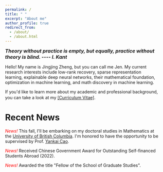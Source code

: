 ```yaml
---
permalink: /
title: " "
excerpt: "About me"
author_profile: true
redirect_from: 
  - /about/
  - /about.html
---
```

*<strong><font size=3>  Theory without practice is empty, but equally, practice without theory is blind.  ---- I. Kant </font></strong>*

Hello! My name is Jingjing Zheng, but you can call me Jen. My current research interests include low-rank recovery, sparse representation learning, explainable deep neural networks, their mathematical foundation, optimization in machine learning, and math discovery in machine learning. 


If you'd like to learn more about my academic and professional background, you can take a look at my [[Curriculum Vitae]](https://github.com/jzheng20/jzheng20.github.io/tree/master/files/CV-JingjingZheng.pdf).　


Recent News
===========================
*<font color=red> News! </font>* This fall, I'll be embarking on my doctoral studies in Mathematics at the [University of British Columbia](https://www.ubc.ca/). I'm honored to have the opportunity to be supervised by Prof. [Yankai Cao](https://chbe.ubc.ca/yankai-cao/).

*<font color=red> News! </font>* Received Chinese Government Award for Outstanding Self-financed Students Abroad (2022). 

*<font color=red> News! </font>* Awarded the title "Fellow of the School of Graduate Studies". 





 


 

